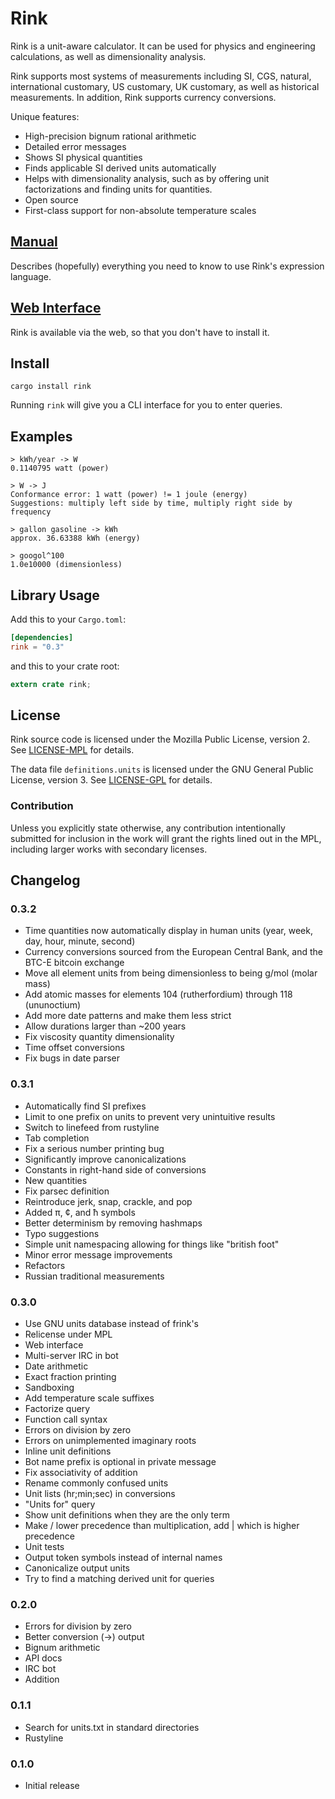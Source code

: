 # Rink

Rink is a unit-aware calculator. It can be used for physics and
engineering calculations, as well as dimensionality analysis.

Rink supports most systems of measurements including SI, CGS, natural,
international customary, US customary, UK customary, as well as
historical measurements. In addition, Rink supports currency
conversions.

Unique features:

- High-precision bignum rational arithmetic
- Detailed error messages
- Shows SI physical quantities
- Finds applicable SI derived units automatically
- Helps with dimensionality analysis, such as by offering unit
  factorizations and finding units for quantities.
- Open source
- First-class support for non-absolute temperature scales

## [Manual](https://github.com/tiffany352/rink-rs/wiki/Rink-Manual)

Describes (hopefully) everything you need to know to use Rink's
expression language.

## [Web Interface](https://tiffnix.com/rink/)

Rink is available via the web, so that you don't have to install it.

## Install

`cargo install rink`

Running `rink` will give you a CLI interface for you to enter queries.

## Examples

```
> kWh/year -> W
0.1140795 watt (power)
```

```
> W -> J
Conformance error: 1 watt (power) != 1 joule (energy)
Suggestions: multiply left side by time, multiply right side by frequency
```

```
> gallon gasoline -> kWh
approx. 36.63388 kWh (energy)
```

```
> googol^100
1.0e10000 (dimensionless)
```

## Library Usage

Add this to your `Cargo.toml`:

```toml
[dependencies]
rink = "0.3"
```

and this to your crate root:

```rust
extern crate rink;
```

## License

Rink source code is licensed under the Mozilla Public License, version
2. See [LICENSE-MPL](./LICENSE-MPL) for details.

The data file `definitions.units` is licensed under the GNU General
Public License, version 3. See [LICENSE-GPL](./LICENSE-GPL) for details.

### Contribution

Unless you explicitly state otherwise, any contribution intentionally
submitted for inclusion in the work will grant the rights lined out in
the MPL, including larger works with secondary licenses.

## Changelog

### 0.3.2
- Time quantities now automatically display in human units (year,
  week, day, hour, minute, second)
- Currency conversions sourced from the European Central Bank, and the
  BTC-E bitcoin exchange
- Move all element units from being dimensionless to being g/mol
  (molar mass)
- Add atomic masses for elements 104 (rutherfordium) through 118
  (ununoctium)
- Add more date patterns and make them less strict
- Allow durations larger than ~200 years
- Fix viscosity quantity dimensionality
- Time offset conversions
- Fix bugs in date parser

### 0.3.1
- Automatically find SI prefixes
- Limit to one prefix on units to prevent very unintuitive results
- Switch to linefeed from rustyline
- Tab completion
- Fix a serious number printing bug
- Significantly improve canonicalizations
- Constants in right-hand side of conversions
- New quantities
- Fix parsec definition
- Reintroduce jerk, snap, crackle, and pop
- Added π, ¢, and ħ symbols
- Better determinism by removing hashmaps
- Typo suggestions
- Simple unit namespacing allowing for things like "british foot"
- Minor error message improvements
- Refactors
- Russian traditional measurements

### 0.3.0
- Use GNU units database instead of frink's
- Relicense under MPL
- Web interface
- Multi-server IRC in bot
- Date arithmetic
- Exact fraction printing
- Sandboxing
- Add temperature scale suffixes
- Factorize query
- Function call syntax
- Errors on division by zero
- Errors on unimplemented imaginary roots
- Inline unit definitions
- Bot name prefix is optional in private message
- Fix associativity of addition
- Rename commonly confused units
- Unit lists (hr;min;sec) in conversions
- "Units for" query
- Show unit definitions when they are the only term
- Make / lower precedence than multiplication, add | which is higher
  precedence
- Unit tests
- Output token symbols instead of internal names
- Canonicalize output units
- Try to find a matching derived unit for queries

### 0.2.0
- Errors for division by zero
- Better conversion (->) output
- Bignum arithmetic
- API docs
- IRC bot
- Addition

### 0.1.1
- Search for units.txt in standard directories
- Rustyline

### 0.1.0
- Initial release
